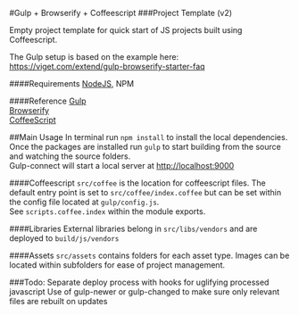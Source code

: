 #Gulp + Browserify + Coffeescript
###Project Template (v2)


Empty project template for quick start of JS projects built using Coffeescript.


The Gulp setup is based on the example here:  
https://viget.com/extend/gulp-browserify-starter-faq

####Requirements
[NodeJS](https://nodejs.org), NPM

####Reference
[Gulp](http://gulpjs.com/)  
[Browserify](http://browserify.org/)  
[CoffeeScript](http://coffeescript.org/)

##Main Usage
In terminal run `npm install` to install the local dependencies.  
Once the packages are installed run `gulp` to start building from the source and watching the source folders.  
Gulp-connect will start a local server at [http://localhost:9000](http://localhost:9000)

####Coffeescript
`src/coffee` is the location for coffeescript files. The default entry point is set to `src/coffee/index.coffee` but can be set within the config file located at `gulp/config.js`.  
See `scripts.coffee.index` within the module exports.  

####Libraries
External libraries belong in `src/libs/vendors` and are deployed to `build/js/vendors`  

####Assets
`src/assets` contains folders for each asset type. Images can be located within subfolders for ease of project management.  

###Todo:
Separate deploy process with hooks for uglifying processed javascript
Use of gulp-newer or gulp-changed to make sure only relevant files are rebuilt on updates